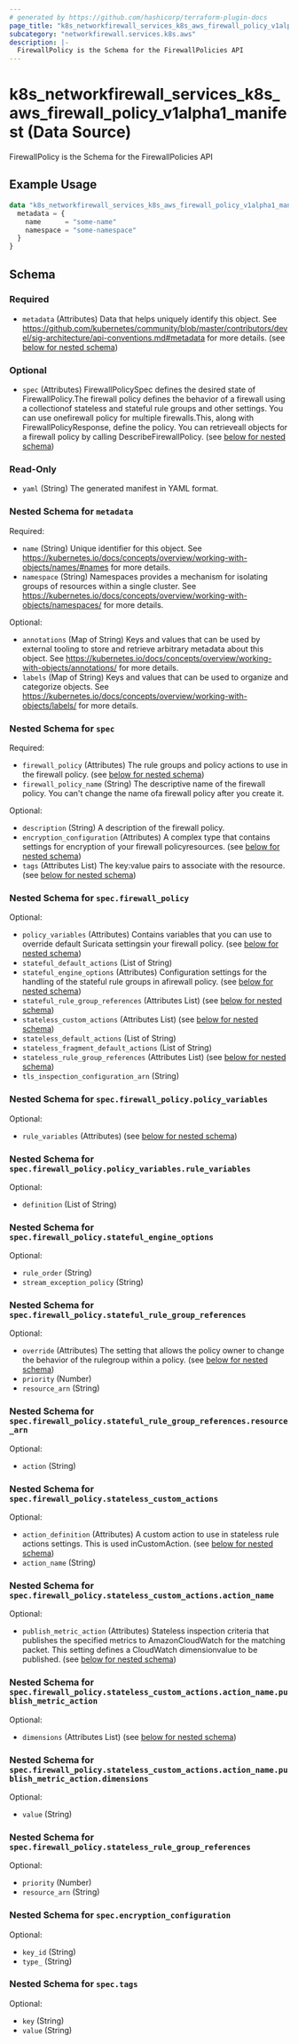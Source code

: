 ```yaml
---
# generated by https://github.com/hashicorp/terraform-plugin-docs
page_title: "k8s_networkfirewall_services_k8s_aws_firewall_policy_v1alpha1_manifest Data Source - terraform-provider-k8s"
subcategory: "networkfirewall.services.k8s.aws"
description: |-
  FirewallPolicy is the Schema for the FirewallPolicies API
---
```


# k8s_networkfirewall_services_k8s_aws_firewall_policy_v1alpha1_manifest (Data Source)

FirewallPolicy is the Schema for the FirewallPolicies API

## Example Usage

```terraform
data "k8s_networkfirewall_services_k8s_aws_firewall_policy_v1alpha1_manifest" "example" {
  metadata = {
    name      = "some-name"
    namespace = "some-namespace"
  }
}
```

<!-- schema generated by tfplugindocs -->
## Schema

### Required

- `metadata` (Attributes) Data that helps uniquely identify this object. See https://github.com/kubernetes/community/blob/master/contributors/devel/sig-architecture/api-conventions.md#metadata for more details. (see [below for nested schema](#nestedatt--metadata))

### Optional

- `spec` (Attributes) FirewallPolicySpec defines the desired state of FirewallPolicy.The firewall policy defines the behavior of a firewall using a collectionof stateless and stateful rule groups and other settings. You can use onefirewall policy for multiple firewalls.This, along with FirewallPolicyResponse, define the policy. You can retrieveall objects for a firewall policy by calling DescribeFirewallPolicy. (see [below for nested schema](#nestedatt--spec))

### Read-Only

- `yaml` (String) The generated manifest in YAML format.

<a id="nestedatt--metadata"></a>
### Nested Schema for `metadata`

Required:

- `name` (String) Unique identifier for this object. See https://kubernetes.io/docs/concepts/overview/working-with-objects/names/#names for more details.
- `namespace` (String) Namespaces provides a mechanism for isolating groups of resources within a single cluster. See https://kubernetes.io/docs/concepts/overview/working-with-objects/namespaces/ for more details.

Optional:

- `annotations` (Map of String) Keys and values that can be used by external tooling to store and retrieve arbitrary metadata about this object. See https://kubernetes.io/docs/concepts/overview/working-with-objects/annotations/ for more details.
- `labels` (Map of String) Keys and values that can be used to organize and categorize objects. See https://kubernetes.io/docs/concepts/overview/working-with-objects/labels/ for more details.


<a id="nestedatt--spec"></a>
### Nested Schema for `spec`

Required:

- `firewall_policy` (Attributes) The rule groups and policy actions to use in the firewall policy. (see [below for nested schema](#nestedatt--spec--firewall_policy))
- `firewall_policy_name` (String) The descriptive name of the firewall policy. You can't change the name ofa firewall policy after you create it.

Optional:

- `description` (String) A description of the firewall policy.
- `encryption_configuration` (Attributes) A complex type that contains settings for encryption of your firewall policyresources. (see [below for nested schema](#nestedatt--spec--encryption_configuration))
- `tags` (Attributes List) The key:value pairs to associate with the resource. (see [below for nested schema](#nestedatt--spec--tags))

<a id="nestedatt--spec--firewall_policy"></a>
### Nested Schema for `spec.firewall_policy`

Optional:

- `policy_variables` (Attributes) Contains variables that you can use to override default Suricata settingsin your firewall policy. (see [below for nested schema](#nestedatt--spec--firewall_policy--policy_variables))
- `stateful_default_actions` (List of String)
- `stateful_engine_options` (Attributes) Configuration settings for the handling of the stateful rule groups in afirewall policy. (see [below for nested schema](#nestedatt--spec--firewall_policy--stateful_engine_options))
- `stateful_rule_group_references` (Attributes List) (see [below for nested schema](#nestedatt--spec--firewall_policy--stateful_rule_group_references))
- `stateless_custom_actions` (Attributes List) (see [below for nested schema](#nestedatt--spec--firewall_policy--stateless_custom_actions))
- `stateless_default_actions` (List of String)
- `stateless_fragment_default_actions` (List of String)
- `stateless_rule_group_references` (Attributes List) (see [below for nested schema](#nestedatt--spec--firewall_policy--stateless_rule_group_references))
- `tls_inspection_configuration_arn` (String)

<a id="nestedatt--spec--firewall_policy--policy_variables"></a>
### Nested Schema for `spec.firewall_policy.policy_variables`

Optional:

- `rule_variables` (Attributes) (see [below for nested schema](#nestedatt--spec--firewall_policy--policy_variables--rule_variables))

<a id="nestedatt--spec--firewall_policy--policy_variables--rule_variables"></a>
### Nested Schema for `spec.firewall_policy.policy_variables.rule_variables`

Optional:

- `definition` (List of String)



<a id="nestedatt--spec--firewall_policy--stateful_engine_options"></a>
### Nested Schema for `spec.firewall_policy.stateful_engine_options`

Optional:

- `rule_order` (String)
- `stream_exception_policy` (String)


<a id="nestedatt--spec--firewall_policy--stateful_rule_group_references"></a>
### Nested Schema for `spec.firewall_policy.stateful_rule_group_references`

Optional:

- `override` (Attributes) The setting that allows the policy owner to change the behavior of the rulegroup within a policy. (see [below for nested schema](#nestedatt--spec--firewall_policy--stateful_rule_group_references--override))
- `priority` (Number)
- `resource_arn` (String)

<a id="nestedatt--spec--firewall_policy--stateful_rule_group_references--override"></a>
### Nested Schema for `spec.firewall_policy.stateful_rule_group_references.resource_arn`

Optional:

- `action` (String)



<a id="nestedatt--spec--firewall_policy--stateless_custom_actions"></a>
### Nested Schema for `spec.firewall_policy.stateless_custom_actions`

Optional:

- `action_definition` (Attributes) A custom action to use in stateless rule actions settings. This is used inCustomAction. (see [below for nested schema](#nestedatt--spec--firewall_policy--stateless_custom_actions--action_definition))
- `action_name` (String)

<a id="nestedatt--spec--firewall_policy--stateless_custom_actions--action_definition"></a>
### Nested Schema for `spec.firewall_policy.stateless_custom_actions.action_name`

Optional:

- `publish_metric_action` (Attributes) Stateless inspection criteria that publishes the specified metrics to AmazonCloudWatch for the matching packet. This setting defines a CloudWatch dimensionvalue to be published. (see [below for nested schema](#nestedatt--spec--firewall_policy--stateless_custom_actions--action_name--publish_metric_action))

<a id="nestedatt--spec--firewall_policy--stateless_custom_actions--action_name--publish_metric_action"></a>
### Nested Schema for `spec.firewall_policy.stateless_custom_actions.action_name.publish_metric_action`

Optional:

- `dimensions` (Attributes List) (see [below for nested schema](#nestedatt--spec--firewall_policy--stateless_custom_actions--action_name--publish_metric_action--dimensions))

<a id="nestedatt--spec--firewall_policy--stateless_custom_actions--action_name--publish_metric_action--dimensions"></a>
### Nested Schema for `spec.firewall_policy.stateless_custom_actions.action_name.publish_metric_action.dimensions`

Optional:

- `value` (String)





<a id="nestedatt--spec--firewall_policy--stateless_rule_group_references"></a>
### Nested Schema for `spec.firewall_policy.stateless_rule_group_references`

Optional:

- `priority` (Number)
- `resource_arn` (String)



<a id="nestedatt--spec--encryption_configuration"></a>
### Nested Schema for `spec.encryption_configuration`

Optional:

- `key_id` (String)
- `type_` (String)


<a id="nestedatt--spec--tags"></a>
### Nested Schema for `spec.tags`

Optional:

- `key` (String)
- `value` (String)
